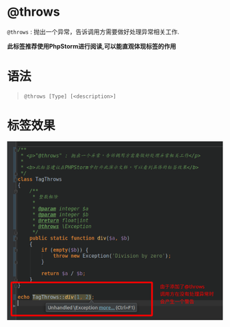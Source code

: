 @throws
=======

`@throws` : 抛出一个异常，告诉调用方需要做好处理异常相关工作.

**此标签推荐使用PhpStorm进行阅读,可以能直观体现标签的作用**

语法
=======

> `@throws [Type] [<description>]`


标签效果
=======

![demo.jpg](./docs/demo.png)
